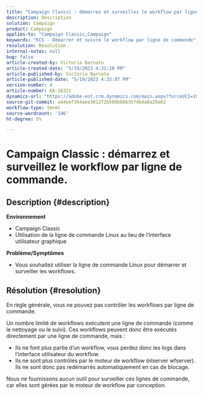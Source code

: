 ```yaml
---
title: "Campaign Classic : démarrez et surveillez le workflow par ligne de commande"
description: Description
solution: Campaign
product: Campaign
applies-to: "Campaign Classic,Campaign"
keywords: "KCS - Démarrer et suivre le workflow par ligne de commande"
resolution: Resolution
internal-notes: null
bug: false
article-created-by: Victoria Barnato
article-created-date: "5/19/2023 4:31:10 PM"
article-published-by: Victoria Barnato
article-published-date: "5/19/2023 4:33:07 PM"
version-number: 4
article-number: KA-16321
dynamics-url: "https://adobe-ent.crm.dynamics.com/main.aspx?forceUCI=1&pagetype=entityrecord&etn=knowledgearticle&id=fcca288b-62f6-ed11-8848-6045bd0065b6"
source-git-commit: a44eef364aee301272b509b6bb35f4bda6a20a62
workflow-type: tm+mt
source-wordcount: '146'
ht-degree: 5%

---
```


# Campaign Classic : démarrez et surveillez le workflow par ligne de commande.

## Description {#description}

<b>Environnement</b>
- Campaign Classic
- Utilisation de la ligne de commande Linux au lieu de l’interface utilisateur graphique

<b>Problème/Symptômes</b>
- Vous souhaitez utiliser la ligne de commande Linux pour démarrer et surveiller les workflows.



## Résolution {#resolution}


En règle générale, vous ne pouvez pas contrôler les workflows par ligne de commande.

Un nombre limité de workflows exécutent une ligne de commande (comme le nettoyage ou le suivi). Ces workflows peuvent donc être exécutés directement par une ligne de commande, mais :

- Ils ne font plus partie d’un workflow, vous perdez donc les logs dans l’interface utilisateur du workflow.
- Ils ne sont plus contrôlés par le moteur de workflow (nlserver wfserver). Ils ne sont donc pas redémarrés automatiquement en cas de blocage.


Nous ne fournissons aucun outil pour surveiller ces lignes de commande, car elles sont gérées par le moteur de workflow par conception.
